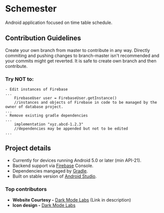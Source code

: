 # Schemester
Android application focused on time table schedule.

## Contribution Guidelines
Create your own branch from master to contribute in any way. Directly commiting and pushing changes to branch-master isn't recommended and your commits might get reverted. It is safe to create own branch and then contribute.

### Try NOT to:
```
- Edit instances of Firebase
...
    FirebaseUser user = FirebaseUser.getInstance()
    //instances and objects of Firebase in code to be managed by the owner of database project.
...
- Remove existing gradle dependencies
...
    implementation "xyz.abcd-1.2.3"
    //dependencies may be appended but not to be edited
...
```
## Project details

- Currently for devices running Android 5.0 or later (min API-21).
- Backend support via [Firebase](https://firebase.google.com/) Console.
- Dependencies mangaged by [Gradle](https://gradle.org/).
- Built on stable version of [Android Studio](https://developer.android.com/studio/).

### Top contributors
- **Website Courtesy -** [Dark Mode Labs](https://github.com/darkmodelabs) (Link in description)
- **Icon design -** [Dark Mode Labs](https://github.com/darkmodelabs)
